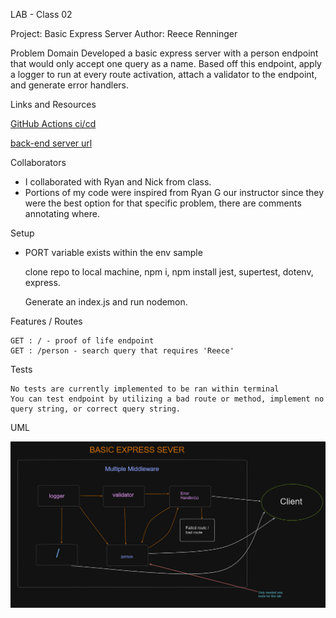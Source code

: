 LAB - Class 02

Project: Basic Express Server
Author: Reece Renninger

Problem Domain
Developed a basic express server with a person endpoint that would only accept one query as a name.  Based off this endpoint, apply a logger to run at every route activation, attach a validator to the endpoint, and generate error handlers.

Links and Resources

  [GitHub Actions ci/cd](https://github.com/ReeceRenninger/basic-express-server)

  [back-end server url](https://basic-express-server-x480.onrender.com)

Collaborators

- I collaborated with Ryan and Nick from class.
- Portions of my code were inspired from Ryan G our instructor since they were the best option for that specific problem, there are comments annotating where.

Setup

- PORT variable exists within the env sample

    clone repo to local machine, npm i, npm install jest, supertest, dotenv, express.
    
    Generate an index.js and run nodemon.

Features / Routes

    GET : / - proof of life endpoint
    GET : /person - search query that requires 'Reece'

Tests

    No tests are currently implemented to be ran within terminal
    You can test endpoint by utilizing a bad route or method, implement no query string, or correct query string.

UML

![basic express server uml](src/assets/basic-express-server-uml.png)